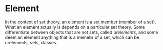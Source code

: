 # Element

In the context of set theory, an element is a set member (member of a set). What an element actually is depends on a particular set theory. Some differentiate between objects that are not sets, called *urelements*, and some deem an element anything that is a memebr of a set, which can be urelements, sets, classes.
